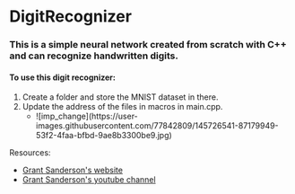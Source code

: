 # DigitRecognizer

<h3>This is a simple neural network created from scratch with C++ and can recognize handwritten digits.</h3>

<h4> To use this digit recognizer: </h4> 
<ol>
  <li>Create a folder and store the MNIST dataset in there.</li>
  <li>
    Update the address of the files in macros in main.cpp.
    <ul>
      <li>
        ![imp_change](https://user-images.githubusercontent.com/77842809/145726541-87179949-53f2-4faa-bfbd-9ae8b3300be9.jpg)
      </li>
    </ul>
  </li>
</ol>

Resources:
<ul>
  <li><a href="https://www.3blue1brown.com/topics/neural-networks">Grant Sanderson's website</a></li>
  <li><a href="https://www.youtube.com/playlist?list=PLZHQObOWTQDNU6R1_67000Dx_ZCJB-3pi">Grant Sanderson's youtube channel</a></li>
</ul>
  
 
